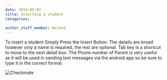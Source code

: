 ```yaml
---
date: 2019-05-01
title: Inserting a student
categories:
  
author_staff_member: Waleed
---
```


To insert a student Simply Press the Insert Button. The details are broad however only a name is required, the rest are optional. Tab key is a shortcut to move to the next detail box. The Phone number of Parent is very useful as it will be used in sending text messages via the android app so be sure to type it in the correct format.

![Checkmate](https://esms.github.io/ESMS/images/insert.PNG)
